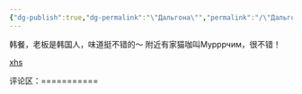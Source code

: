```yaml
---
{"dg-publish":true,"dg-permalink":"\"Дальгона\"","permalink":"/\"Дальгона\"/","tags":["rednote","下诺夫哥罗德"],"updated":"2025-03-30T20:38:12.028+08:00"}
---
```


 

韩餐，老板是韩国人，味道挺不错的～
附近有家猫咖叫Мурррчим，很不错！

[xhs](https://www.xiaohongshu.com/explore/66743b4a000000001d01bac8?xsec_token=ABuTWu-lRZ900CQ9JIubTuCE1-WcApHBov4i8LCnc0y6g=&xsec_source=pc_user)

评论区：===========

